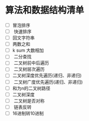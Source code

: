 # 算法和数据结构清单

* [ ] 冒泡排序
* [ ] &#x20;快速排序&#x20;
* [ ] 回文字符串&#x20;
* [ ] 两数之和
* [ ] k sum 大数相加
* [ ] &#x20;二分查找
* [ ] &#x20;二叉树前中后遍历
* [ ] &#x20;二叉树层次遍历&#x20;
* [ ] 二叉树深度优先遍历(递归、非递归)
* [ ] &#x20;二叉树广度优先遍历(递归、非递归)&#x20;
* [ ] 和为n的二叉树路径&#x20;
* [ ] 二叉树深度
* [ ] &#x20;二叉树是否对称
* [ ] &#x20;链表反转&#x20;
* [ ] 16进制转10进制

&#x20;
